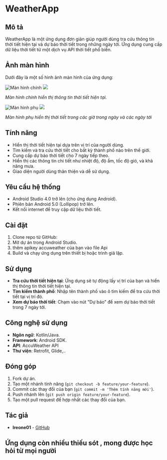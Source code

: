 # WeatherApp

## Mô tả
WeatherApp là một ứng dụng đơn giản giúp người dùng tra cứu thông tin thời tiết hiện tại và dự báo thời tiết trong những ngày tới. Ứng dụng cung cấp dữ liệu thời tiết từ một dịch vụ API thời tiết phổ biến.
## Ảnh màn hình
Dưới đây là một số hình ảnh màn hình của ứng dụng:

![Màn hình chính](ScreenShot%2FHomeScreen.png)
![](ScreenShot%2FHomeScreen01.png)


*Màn hình chính hiển thị thông tin thời tiết hiện tại.*



![Màn hình phụ](ScreenShot%2FDetailScreen.png)
![](ScreenShot%2FDetailScreen02.png)

*Màn hình phụ hiển thị thời tiết trong các giờ trong ngày và các ngày tới*
## Tính năng
- Hiển thị thời tiết hiện tại dựa trên vị trí của người dùng.
- Tìm kiếm và tra cứu thời tiết cho bất kỳ thành phố nào trên thế giới.
- Cung cấp dự báo thời tiết cho 7 ngày tiếp theo.
- Hiển thị các thông tin chi tiết như nhiệt độ, độ ẩm, tốc độ gió, và khả năng mưa.
- Giao diện người dùng thân thiện và dễ sử dụng.

## Yêu cầu hệ thống
- Android Studio 4.0 trở lên (cho ứng dụng Android).
- Phiên bản Android 5.0 (Lollipop) trở lên.
- Kết nối internet để truy cập dữ liệu thời tiết.

## Cài đặt
1. Clone repo từ GitHub:
2. Mở dự án trong Android Studio.
3. thêm apikey accuweather của bạn vào file Api
3. Build và chạy ứng dụng trên thiết bị hoặc trình giả lập.

## Sử dụng
- **Tra cứu thời tiết hiện tại**: Ứng dụng sẽ tự động lấy vị trí của bạn và hiển thị thông tin thời tiết hiện tại.
- **Tìm kiếm thành phố**: Nhập tên thành phố vào ô tìm kiếm để tra cứu thời tiết tại vị trí đó.
- **Xem dự báo thời tiết**: Chạm vào nút "Dự báo" để xem dự báo thời tiết trong 7 ngày tới.

## Công nghệ sử dụng
- **Ngôn ngữ**: Kotlin/Java.
- **Framework**: Android SDK.
- **API**: AccuWeather API
- **Thư viện**: Retrofit, Glide,..

## Đóng góp
1. Fork dự án.
2. Tạo một nhánh tính năng (`git checkout -b feature/your-feature`).
3. Commit các thay đổi của bạn (`git commit -m 'Thêm tính năng mới'`).
4. Push nhánh lên (`git push origin feature/your-feature`).
5. Tạo một pull request để hợp nhất các thay đổi của bạn.

## Tác giả
- **Ireone01** - [GitHub]([https://github.com/yourusername](https://github.com/ireone01))

## Ứng dụng còn nhiều thiếu sót , mong được học hỏi từ mọi người
